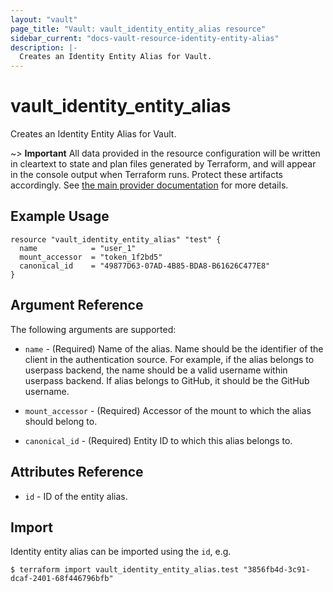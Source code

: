 ```yaml
---
layout: "vault"
page_title: "Vault: vault_identity_entity_alias resource"
sidebar_current: "docs-vault-resource-identity-entity-alias"
description: |-
  Creates an Identity Entity Alias for Vault.
---
```


# vault\_identity\_entity\_alias

Creates an Identity Entity Alias for Vault. 

~> **Important** All data provided in the resource configuration will be
written in cleartext to state and plan files generated by Terraform, and
will appear in the console output when Terraform runs. Protect these
artifacts accordingly. See
[the main provider documentation](../index.html)
for more details.

## Example Usage

```hcl
resource "vault_identity_entity_alias" "test" {
  name            = "user_1"
  mount_accessor  = "token_1f2bd5"
  canonical_id    = "49877D63-07AD-4B85-BDA8-B61626C477E8"
}
```

## Argument Reference

The following arguments are supported:

* `name` - (Required) Name of the alias. Name should be the identifier of the client in the authentication source. For example, if the alias belongs to userpass backend, the name should be a valid username within userpass backend. If alias belongs to GitHub, it should be the GitHub username.

* `mount_accessor` - (Required) Accessor of the mount to which the alias should belong to.

* `canonical_id` - (Required) Entity ID to which this alias belongs to.


## Attributes Reference

* `id` - ID of the entity alias.

## Import

Identity entity alias can be imported using the `id`, e.g.

```
$ terraform import vault_identity_entity_alias.test "3856fb4d-3c91-dcaf-2401-68f446796bfb"
```
